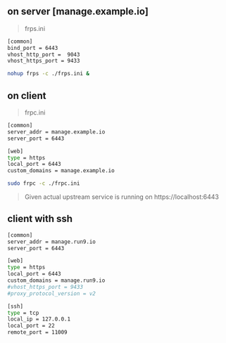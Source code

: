 ## on server [manage.example.io]
> frps.ini

```sh
[common]
bind_port = 6443
vhost_http_port =  9043
vhost_https_port = 9433
```

```sh
nohup frps -c ./frps.ini &
```



## on client
> frpc.ini
```sh
[common]
server_addr = manage.example.io
server_port = 6443

[web]
type = https
local_port = 6443
custom_domains = manage.example.io
```

```sh
sudo frpc -c ./frpc.ini
```



> Given actual upstream service is running on   https://localhost:6443

## client with ssh
```sh
[common]
server_addr = manage.run9.io
server_port = 6443

[web]
type = https
local_port = 6443
custom_domains = manage.run9.io
#vhost_https_port = 9433
#proxy_protocol_version = v2

[ssh]
type = tcp
local_ip = 127.0.0.1
local_port = 22
remote_port = 11009
```
